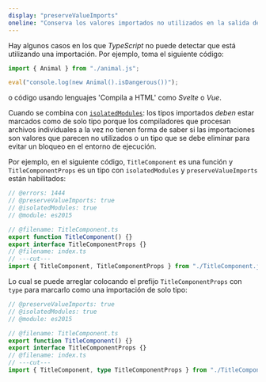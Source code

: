 ```yaml
---
display: "preserveValueImports"
oneline: "Conserva los valores importados no utilizados en la salida de JavaScript que de otro modo se eliminarían."
---
```


Hay algunos casos en los que *TypeScript* no puede detectar que está utilizando una importación. Por ejemplo, toma el siguiente código:

```ts
import { Animal } from "./animal.js";

eval("console.log(new Animal().isDangerous())");
```

o código usando lenguajes 'Compila a HTML' como *Svelte* o *Vue*.

Cuando se combina con [`isolatedModules`](#isolatedModules): los tipos importados *deben* estar marcados como de solo tipo porque los compiladores que procesan archivos individuales a la vez no tienen forma de saber si las importaciones son valores que parecen no utilizados o un tipo que se debe eliminar para evitar un bloqueo en el entorno de ejecución.

Por ejemplo, en el siguiente código, `TitleComponent` es una función y `TitleComponentProps` es un tipo con `isolatedModules` y `preserveValueImports` están habilitados:

```ts twoslash
// @errors: 1444
// @preserveValueImports: true
// @isolatedModules: true
// @module: es2015

// @filename: TitleComponent.ts
export function TitleComponent() {}
export interface TitleComponentProps {}
// @filename: index.ts
// ---cut---
import { TitleComponent, TitleComponentProps } from "./TitleComponent.js";
```

Lo cual se puede arreglar colocando el prefijo `TitleComponentProps` con `type` para marcarlo como una importación de solo tipo:

```ts twoslash
// @preserveValueImports: true
// @isolatedModules: true
// @module: es2015

// @filename: TitleComponent.ts
export function TitleComponent() {}
export interface TitleComponentProps {}
// @filename: index.ts
// ---cut---
import { TitleComponent, type TitleComponentProps } from "./TitleComponent.js";
```
